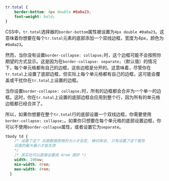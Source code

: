 
```css
tr.total {
    border-bottom: 4px double #0a0a23;
    font-weight: bold;
}
```

CSS中，`tr.total`选择器的`border-bottom`属性被设置为`4px double #0a0a23`。这意味着你想要在每个`tr.total`元素的底部添加一个双线边框，宽度为4px，颜色为`#0a0a23`。

然而，当你没有设置`border-collapse: collapse;`时，这个边框可能不会按照你期望的方式显示。这是因为在`border-collapse: separate;`（默认值）的情况下，每个单元格都有自己的边框，这些边框是分开的。这意味着，尽管你在`tr.total`上设置了底部边框，但实际上每个单元格都有自己的边框，这可能会覆盖或干扰你在`tr.total`上设置的边框。

当你设置`border-collapse: collapse;`时，所有的边框都会合并为一个单一的边框。这时，你在`tr.total`上设置的底部边框会应用到整个行，因为所有的单元格边框都已经合并了。

所以，如果你想要在整个`tr.total`行的底部设置一个双线边框，你需要使用`border-collapse: collapse;`。如果你只想要在每个单元格的底部设置边框，你可以不使用`border-collapse`属性，或者设置它为`separate`。



```css
tbody td {
    /* 设置了这个 后面数据表格的大小才会变, 确切来说, 只有设置了这个属性
    后面的最大最小才能生效
    */
    /* 其实也可以直接设置成 4rem 就好 */
    width: 100vw; 
    min-width: 4rem;
    max-width: 4rem;
  }
```